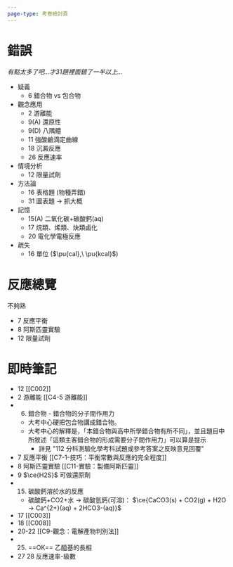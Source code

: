 ```yaml
---
page-type: 考卷檢討頁
---
```

# 錯誤
*有點太多了吧...才31題裡面錯了一半以上...*
- 疑義
	- 6 錯合物 vs 包合物
- 觀念應用
	- 2 游離能
	- 9(A) 還原性
	- 9(D) 八隅體
	- 11 強酸鹼滴定曲線
	- 18 沉澱反應
	- 26 反應速率
- 情境分析
	- 12 限量試劑
- 方法論
	- 16 表格題 (物種弄錯)
	- 31 圖表題 -> 抓大概
- 記憶
	- 15(A) 二氧化碳+碳酸鈣(aq)
	- 17 烷類、烯類、炔類鹵化
	- 20 電化學電極反應
- 疏失
	- 16 單位 ($\pu{cal},\ \pu{kcal}$)
# 反應總覽
不夠熟
- 7 反應平衡
- 8 阿斯匹靈實驗
- 12 限量試劑

# 即時筆記
- 12 [[C002]]
- 2 游離能 [[C4-5 游離能]]
- 6. 錯合物 - 錯合物的分子間作用力 
	- 大考中心硬把包合物講成錯合物。
	- 大考中心的解釋是，「本錯合物與高中所學錯合物有所不同」，並且題目中所敘述「這類主客錯合物的形成需要分子間作用力」可以算是提示
		- 詳見 "112 分科測驗化學考科試題或參考答案之反映意見回覆"
- 7 反應平衡 [[C7-1-技巧：平衡常數與反應的完全程度]] 
- 8 阿斯匹靈實驗 [[C11-實驗：製備阿斯匹靈]]
- 9 $\ce{H2S}$ 可做還原劑
- 15. 碳酸鈣溶於水的反應
	- 碳酸鈣+CO2+水 -> 碳酸氫鈣(可溶)： $\ce{CaCO3(s) + CO2(g) + H2O -> Ca^{2+}(aq) + 2HCO3-(aq)}$ 
- 17 [[C003]]
- 18 [[C008]]
- 20-22 [[C9-觀念：電解產物判別法]]
- 25. ==OK== 乙醯基的長相 
- 27 28 反應速率-級數